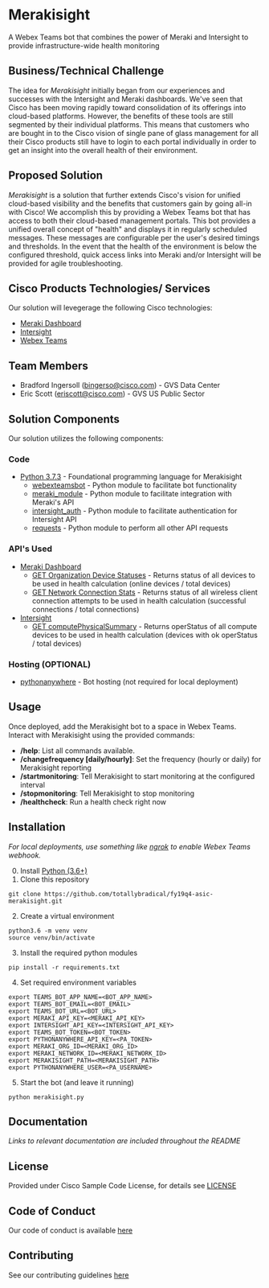 # Merakisight

A Webex Teams bot that combines the power of Meraki and Intersight to provide infrastructure-wide health monitoring


## Business/Technical Challenge

The idea for *Merakisight* initially began from our experiences and successes with the Intersight and Meraki dashboards. We've seen that Cisco has been moving rapidly toward consolidation of its offerings into cloud-based platforms. However, the benefits of these tools are still segmented by their individual platforms. This means that customers who are bought in to the Cisco vision of single pane of glass management for all their Cisco products still have to login to each portal individually in order to get an insight into the overall health of their environment.


## Proposed Solution

*Merakisight* is a solution that further extends Cisco's vision for unified cloud-based visibility and the benefits that customers gain by going all-in with Cisco! We accomplish this by providing a Webex Teams bot that has access to both their cloud-based management portals. This bot provides a unified overall concept of "health" and displays it in regularly scheduled messages. These messages are configurable per the user's desired timings and thresholds. In the event that the health of the environment is below the configured threshold, quick access links into Meraki and/or Intersight will be provided for agile troubleshooting.  


## Cisco Products Technologies/ Services

Our solution will levegerage the following Cisco technologies:

* [Meraki Dashboard](https://meraki.cisco.com/)
* [Intersight](https://intersight.com/)
* [Webex Teams](https://www.webex.com/team-collaboration.html)

## Team Members

* Bradford Ingersoll (<bingerso@cisco.com>) - GVS Data Center
* Eric Scott (<eriscott@cisco.com>) - GVS US Public Sector


## Solution Components

Our solution utilizes the following components:

### Code
* [Python 3.7.3](https://www.python.org/) - Foundational programming language for Merakisight
    * [webexteamsbot](https://github.com/hpreston/webexteamsbot/tree/master/webexteamsbot) - Python module to facilitate bot functionality
    * [meraki_module](https://github.com/meraki/dashboard-api-python) - Python module to facilitate integration with Meraki's API
    * [intersight_auth](https://github.com/movinalot/intersight-rest-api/blob/master/intersight_auth.py) - Python module to facilitate authentication for Intersight API
    * [requests](https://2.python-requests.org/en/master/) - Python module to perform all other API requests

### API's Used
* [Meraki Dashboard](https://developer.cisco.com/meraki/api/)
    * [GET Organization Device Statuses](https://developer.cisco.com/meraki/api/#/rest/api-endpoints/organizations/get-organization-device-statuses) - Returns status of all devices to be used in health calculation (online devices / total devices)
    * [GET Network Connection Stats](https://developer.cisco.com/meraki/api/#/rest/api-endpoints/wireless-health/get-network-connection-stats) - Returns status of all wireless client connection attempts to be used in health calculation (successful connections / total connections) 
* [Intersight](https://intersight.com/apidocs/introduction/overview/)
    * [GET computePhysicalSummary](https://intersight.com/apidocs/compute/PhysicalSummaries/get/) - Returns operStatus of all compute devices to be used in health calculation (devices with ok operStatus / total devices)

### Hosting (OPTIONAL)
* [pythonanywhere](https://www.pythonanywhere.com) - Bot hosting (not required for local deployment)


## Usage

Once deployed, add the Merakisight bot to a space in Webex Teams.
Interact with Merakisight using the provided commands:
* **/help**: List all commands available.
* **/changefrequency [daily/hourly]**: Set the frequency (hourly or daily) for Merakisight reporting
* **/startmonitoring**: Tell Merakisight to start monitoring at the configured interval
* **/stopmonitoring**: Tell Merakisight to stop monitoring
* **/healthcheck**: Run a health check right now


## Installation

*For local deployments, use something like [ngrok](https://ngrok.com/) to enable Webex Teams webhook.*

0. Install [Python (3.6+)](https://www.python.org/downloads/)
1. Clone this repository
```
git clone https://github.com/totallybradical/fy19q4-asic-merakisight.git
```
2. Create a virtual environment
```
python3.6 -m venv venv
source venv/bin/activate
```
3. Install the required python modules
```
pip install -r requirements.txt
```
4. Set required environment variables
```
export TEAMS_BOT_APP_NAME=<BOT_APP_NAME>
export TEAMS_BOT_EMAIL=<BOT_EMAIL>
export TEAMS_BOT_URL=<BOT_URL>
export MERAKI_API_KEY=<MERAKI_API_KEY>
export INTERSIGHT_API_KEY=<INTERSIGHT_API_KEY>
export TEAMS_BOT_TOKEN=<BOT_TOKEN>
export PYTHONANYWHERE_API_KEY=<PA_TOKEN>
export MERAKI_ORG_ID=<MERAKI_ORG_ID>
export MERAKI_NETWORK_ID=<MERAKI_NETWORK_ID>
export MERAKISIGHT_PATH=<MERAKISIGHT_PATH>
export PYTHONANYWHERE_USER=<PA_USERNAME>
```
5. Start the bot (and leave it running)
```
python merakisight.py
```


## Documentation

*Links to relevant documentation are included throughout the README*


## License

Provided under Cisco Sample Code License, for details see [LICENSE](./LICENSE.md)

## Code of Conduct

Our code of conduct is available [here](./CODE_OF_CONDUCT.md)

## Contributing

See our contributing guidelines [here](./CONTRIBUTING.md)
